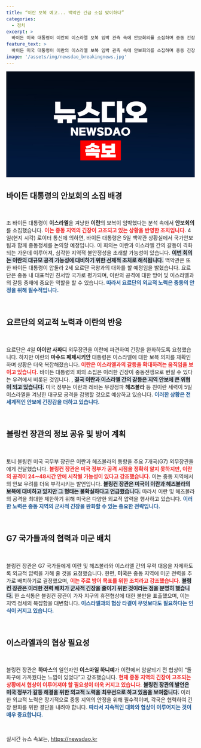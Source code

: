 ```yaml
---
title: “이란 보복 예고... 백악관 긴급 소집 맞이하다”
categories:
  - 정치
excerpt: >
  바이든 미국 대통령이 이란의 이스라엘 보복 임박 관측 속에 안보회의를 소집하며 중동 긴장이 고조되고 있다. 요르단이 외교적 중재에 나선 가운데, 이란과 헤즈볼라의 대규모 공격 가능성이 제기되면서 세계가 주목하고 있다.
feature_text: >
  바이든 미국 대통령이 이란의 이스라엘 보복 임박 관측 속에 안보회의를 소집하며 중동 긴장이 고조되고 있다. 요르단이 외교적 중재에 나선 가운데, 이란과 헤즈볼라의 대규모 공격 가능성이 제기되면서 세계가 주목하고 있다.
image: '/assets/img/newsdao_breakingnews.jpg'
---
```


<p><img src="/assets/img/newsdao_breakingnews.jpg" alt="pcversion 속보" /></p>

<h2 data-ke-size="size26">바이든 대통령의 안보회의 소집 배경</h2>

<p data-ke-size="size16">&nbsp;</p>

<p>조 바이든 대통령이 <b>이스라엘</b>을 겨냥한 <b>이란</b>의 보복이 임박했다는 분석 속에서 <b>안보회의</b>를 소집했습니다. <b><span style="color: #ee2323;">이는 중동 지역의 긴장이 고조되고 있는 상황을 반영한 조치입니다.</span></b> 4일(현지 시각) 로이터 통신에 의하면, 바이든 대통령은 5일 백악관 상황실에서 국가안보팀과 함께 중동정세를 논의할 예정입니다. 이 회의는 이란과 이스라엘 간의 갈등이 격화되는 가운데 이루어져, 심각한 지역적 불안정성을 초래할 가능성이 있습니다. <b><span style="background-color: #21538527;">이번 회의는 이란의 대규모 공격 가능성에 대비하기 위한 선제적 조처로 해석됩니다.</span></b>  백악관은 또한 바이든 대통령이 압둘라 2세 요르단 국왕과의 대화를 할 예정임을 밝혔습니다. 요르단은 중동 내 대표적인 친서방 국가로 평가되며, 이란의 공격에 대한 방어 및 이스라엘과의 갈등 중재에 중요한 역할을 할 수 있습니다. <b><span style="color: #1a5490;">따라서 요르단의 외교적 노력은 중동의 안정을 위해 필수적입니다.</span></b></p>

<p data-ke-size="size16">&nbsp;</p>

<h2 data-ke-size="size26">요르단의 외교적 노력과 이란의 반응</h2>

<p data-ke-size="size16">&nbsp;</p>

<p>요르단은 4일 <b>아이만 사파디</b> 외무장관을 이란에 파견하여 긴장을 완화하도록 요청했습니다. 하지만 이란의 <b>마수드 페제시키안</b> 대통령은 이스라엘에 대한 보복 의지를 재확인하며 상황은 더욱 복잡해졌습니다. <b><span style="color: #ee2323;">이란은 이스라엘과의 갈등을 확대하려는 움직임을 보이고 있습니다.</span></b> 바이든 대통령의 회의 소집은 이러한 긴장이 중동전쟁으로 번질 수 있다는 우려에서 비롯된 것입니다. , <b><span style="background-color: #21538527;">결국 이란과 이스라엘 간의 갈등은 지역 안보에 큰 위협이 되고 있습니다.</span></b> 미국 정부는 이란과 레바논 무장정파 <b>헤즈볼라</b> 등 친이란 세력이 5일 이스라엘을 겨냥한 대규모 공격을 감행할 것으로 예상하고 있습니다. <b><span style="color: #1a5490;">이러한 상황은 전 세계적인 안보에 긴장감을 더하고 있습니다.</span></b></p>

<p data-ke-size="size16">&nbsp;</p>

<h2 data-ke-size="size26">블링컨 장관의 정보 공유 및 방어 계획</h2>

<p data-ke-size="size16">&nbsp;</p>

<p>토니 블링컨 미국 국무부 장관은 이란과 헤즈볼라의 동향을 주요 7개국(G7) 외무장관들에게 전달했습니다. <b><span style="color: #ee2323;">블링컨 장관은 미국 정부가 공격 시점을 정확히 알지 못하지만, 이란의 공격이 24∼48시간 안에 시작될 가능성이 있다고 강조했습니다.</span></b> 이는 중동 지역에서의 안보 우려를 더욱 부각시키는 발언입니다. <b><span style="background-color: #21538527;">블링컨 장관은 미국이 이란과 헤즈볼라의 보복에 대비하고 있지만 그 형태는 불확실하다고 언급했습니다.</span></b> 따라서 이란 및 헤즈볼라의 공격을 최대한 제한하기 위해 미국은 다양한 외교적 압력을 행사하고 있습니다. <b><span style="color: #1a5490;">이러한 노력은 중동 지역의 군사적 긴장을 완화할 수 있는 중요한 전략입니다.</span></b></p>

<p data-ke-size="size16">&nbsp;</p>

<h2 data-ke-size="size26">G7 국가들과의 협력과 미군 배치</h2>

<p data-ke-size="size16">&nbsp;</p>

<p>블링컨 장관은 G7 국가들에게 이란 및 헤즈볼라와 이스라엘 간의 무력 대응을 자제하도록 외교적 압력을 가해 줄 것을 요청했습니다. 한편, <b>미국</b>은 중동 지역에 미군 전력을 추가로 배치하기로 결정했으며, <b><span style="color: #ee2323;">이는 주로 방어 목표를 위한 조치라고 강조했습니다.</span></b> <b><span style="background-color: #21538527;">블링컨 장관은 이러한 전력 배치가 군사적 긴장을 줄이기 위한 것이라는 점을 분명히 했습니다.</span></b> 한 소식통은 블링컨 장관이 가자 지구의 휴전협상에 대한 불만을 표출했으며, 이는 지역 정세의 복잡함을 대변합니다. <b><span style="color: #1a5490;">이스라엘과의 협상 타결이 무엇보다도 필요하다는 인식이 커지고 있습니다.</span></b></p>

<p data-ke-size="size16">&nbsp;</p>

<h2 data-ke-size="size26">이스라엘과의 협상 필요성</h2>

<p data-ke-size="size16">&nbsp;</p>

<p>블링컨 장관은 <b>하마스</b>의 일인자인 <b>이스마일 하니예</b>가 이란에서 암살되기 전 협상이 “돌파구에 가까웠다는 느낌이 있었다”고 강조했습니다. <b><span style="color: #ee2323;">현재 중동 지역의 긴장이 고조되는 상황에서 협상이 이루어져야 할 필요성이 더욱 커지고 있습니다.</span></b> <b><span style="background-color: #21538527;">블링컨 장관의 발언은 미국 정부가 갈등 해결을 위한 외교적 노력을 최우선으로 하고 있음을 보여줍니다.</span></b> 이러한 외교적 노력은 장기적으로 중동 지역의 안정을 위해 필수적이며, 각국은 협력하여 긴장 완화를 위한 결단을 내려야 합니다. <b><span style="color: #1a5490;">따라서 지속적인 대화와 협상이 이루어지는 것이 매우 중요합니다.</span></b></p>

<p data-ke-size="size16">&nbsp;</p>
실시간 뉴스 속보는, <a href="https://newsdao.kr" rel="dofollow">https://newsdao.kr</a>


